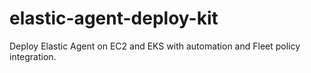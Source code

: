 # elastic-agent-deploy-kit
Deploy Elastic Agent on EC2 and EKS with automation and Fleet policy integration.
